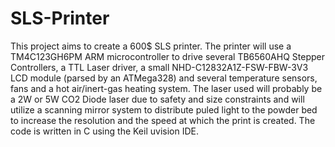 # SLS-Printer

This project aims to create a 600$ SLS printer.  The printer will use a TM4C123GH6PM ARM
microcontroller to drive several TB6560AHQ Stepper Controllers, a TTL Laser driver, a
small NHD-C12832A1Z-FSW-FBW-3V3 LCD module (parsed by an ATMega328) and several temperature
sensors, fans and a hot air/inert-gas heating system.  The laser used will probably be a 
2W or 5W CO2 Diode laser due to safety and size constraints and will utilize a scanning mirror 
system to distribute puled light to the powder bed to increase the resolution and the speed
at which the print is created.  The code is written in C using the Keil uvision IDE.